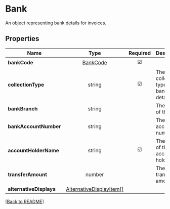# Bank

An object representing bank details for invoices.

## Properties

| Name | Type | Required | Description | Examples |
|------------|:-------------:|:-------------:|-------------|:-------------:|
| **bankCode** |[BankCode](BankCode.md) | ☑️ |  | | |
| **collectionType** |string | ☑️ | The collection type for the bank details. | | |
| **bankBranch** |string |  | The branch of the bank. | | |
| **bankAccountNumber** |string |  | The bank account number. | | |
| **accountHolderName** |string | ☑️ | The name of the account holder. | | |
| **transferAmount** |number |  | The transfer amount. | | |
| **alternativeDisplays** |[AlternativeDisplayItem[]](AlternativeDisplayItem.md) |  |  | | |



[[Back to README]](../../README.md)